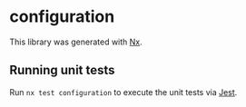 # configuration

This library was generated with [Nx](https://nx.dev).

## Running unit tests

Run `nx test configuration` to execute the unit tests via [Jest](https://jestjs.io).

